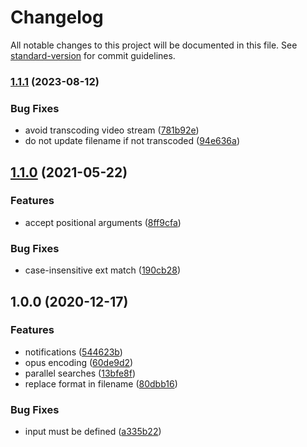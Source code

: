 # Changelog

All notable changes to this project will be documented in this file. See [standard-version](https://github.com/conventional-changelog/standard-version) for commit guidelines.

### [1.1.1](https://github.com/gqgs/flactomp3/compare/v1.1.0...v1.1.1) (2023-08-12)


### Bug Fixes

* avoid transcoding video stream ([781b92e](https://github.com/gqgs/flactomp3/commit/781b92e49a9a80cf9a7e9f7445d17ed6f4f9a368))
* do not update filename if not transcoded ([94e636a](https://github.com/gqgs/flactomp3/commit/94e636a8ca5d229f1840d86355215a762247c2e3))

## [1.1.0](https://github.com/gqgs/flactomp3/compare/v1.0.0...v1.1.0) (2021-05-22)


### Features

* accept positional arguments ([8ff9cfa](https://github.com/gqgs/flactomp3/commit/8ff9cfa7bf1125d1731ae2cb94c4669597763dcd))


### Bug Fixes

* case-insensitive ext match ([190cb28](https://github.com/gqgs/flactomp3/commit/190cb285e7e9bf08549dc5e8d2826235e62b5653))

## 1.0.0 (2020-12-17)


### Features

* notifications ([544623b](https://github.com/gqgs/flactomp3/commit/544623bbb411170f00163edd08989f17a16196ff))
* opus encoding ([60de9d2](https://github.com/gqgs/flactomp3/commit/60de9d2e2e0d665285a885a4c9b1a43ce61d770a))
* parallel searches ([13bfe8f](https://github.com/gqgs/flactomp3/commit/13bfe8f36274697b1d25c0efd462a426f849e5ea))
* replace format in filename ([80dbb16](https://github.com/gqgs/flactomp3/commit/80dbb162f7b215cb158219f61354a5af39367ebb))


### Bug Fixes

* input must be defined ([a335b22](https://github.com/gqgs/flactomp3/commit/a335b2274bd6e32df737cc057bac0168fc34c390))
